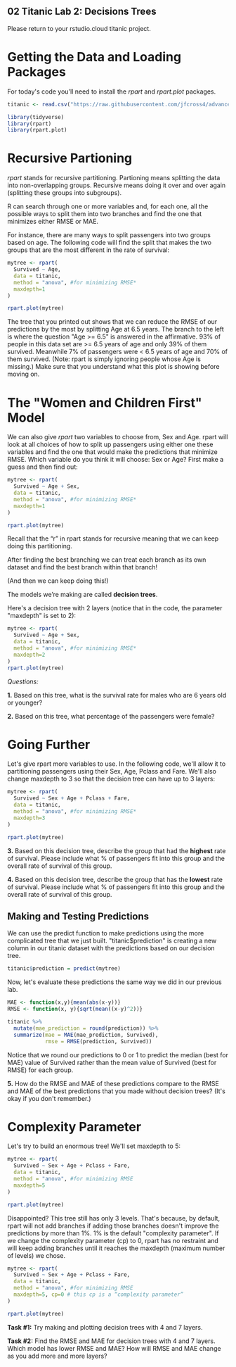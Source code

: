 02 Titanic Lab 2: Decisions Trees
-------------------------------------

Please return to your rstudio.cloud titanic project.

# Getting the Data and Loading Packages

For today's code you'll need to install the *rpart* and *rpart.plot* packages.

```r
titanic <- read.csv("https://raw.githubusercontent.com/jfcross4/advanced_stats/master/titanic_train.csv")

library(tidyverse)
library(rpart)
library(rpart.plot)
```

# Recursive Partioning

*rpart* stands for recursive partitioning.  Partioning means splitting the data into non-overlapping groups.  Recursive means doing it over and over again (splitting these groups into subgroups).

R can search through one or more variables and, for each one, all the possible ways to split them into two branches and find the one that minimizes either RMSE or MAE.

For instance, there are many ways to split passengers into two groups based on age.  The following code will find the split that makes the two groups that are the most different in the rate of survival:

```r
mytree <- rpart(
  Survived ~ Age, 
  data = titanic, 
  method = "anova", #for minimizing RMSE*
  maxdepth=1
)

rpart.plot(mytree)
```
The tree that you printed out shows that we can reduce the RMSE of our predictions by the most by splitting Age at 6.5 years.  The branch to the left is where the question "Age >= 6.5" is answered in the affirmative.  93% of people in this data set are >= 6.5 years of age and only 39% of them survived.  Meanwhile 7% of passengers were < 6.5 years of age and 70% of them survived.  (Note: rpart is simply ignoring people whose Age is missing.) Make sure that you understand what this plot is showing before moving on.


# The "Women and Children First" Model

We can also give *rpart* two variables to choose from, Sex and Age.  rpart will look at all choices of how to split up passengers using either one these variables and find the one that would make the predictions that minimize RMSE.  Which variable do you think it will choose: Sex or Age?  First make a guess and then find out:

```r
mytree <- rpart(
  Survived ~ Age + Sex, 
  data = titanic, 
  method = "anova", #for minimizing RMSE*
  maxdepth=1
)

rpart.plot(mytree)

```

Recall that the “r” in rpart stands for recursive meaning that we can keep doing this partitioning.

After finding the best branching we can treat each branch as its own dataset and find the best branch within that branch! 

(And then we can keep doing this!)

The models we’re making are called **decision trees**.

Here's a decision tree with 2 layers (notice that in the code, the parameter "maxdepth" is set to 2):

```r
mytree <- rpart(
  Survived ~ Age + Sex, 
  data = titanic, 
  method = "anova", #for minimizing RMSE*
  maxdepth=2
)
rpart.plot(mytree)
```
*Questions:*

**1.** Based on this tree, what is the survival rate for males who are 6 years old or younger?

**2.** Based on this tree, what percentage of the passengers were female?

# Going Further

Let's give rpart more variables to use.  In the following code, we'll allow it to partitioning passengers using their Sex, Age, Pclass and Fare.  We'll also change maxdepth to 3 so that the decision tree can have up to 3 layers:

```r
mytree <- rpart(
  Survived ~ Sex + Age + Pclass + Fare, 
  data = titanic, 
  method = "anova", #for minimizing RMSE*
  maxdepth=3
)

rpart.plot(mytree)
```

**3.** Based on this decision tree, describe the group that had the **highest** rate of survival.  Please include what % of passengers fit into this group and the overall rate of survival of this group.

**4.** Based on this decision tree, describe the group that has the **lowest** rate of survival.  Please include what % of passengers fit into this group and the overall rate of survival of this group.

## Making and Testing Predictions

We can use the predict function to make predictions using the more complicated tree that we just built. 
"titanic$prediction" is creating a new column in our titanic dataset with the predictions based on our decision tree.

```r
titanic$prediction = predict(mytree)
```

Now, let's evaluate these predictions the same way we did in our previous lab.

```r
MAE <- function(x,y){mean(abs(x-y))}
RMSE <- function(x, y){sqrt(mean((x-y)^2))}

titanic %>% 
  mutate(mae_prediction = round(prediction)) %>%
  summarize(mae = MAE(mae_prediction, Survived),
            rmse = RMSE(prediction, Survived))
```

Notice that we round our predictions to 0 or 1 to predict the median (best for MAE) value of Survived rather than the mean value of Survived (best for RMSE) for each group.

**5.** How do the RMSE and MAE of these predictions compare to the RMSE and MAE of the best predictions that you made without decision trees?  (It's okay if you don't remember.)

# Complexity Parameter

Let's try to build an enormous tree!  We'll set maxdepth to 5:

```r
mytree <- rpart(
  Survived ~ Sex + Age + Pclass + Fare, 
  data = titanic, 
  method = "anova", #for minimizing RMSE
  maxdepth=5
)

rpart.plot(mytree)
```

Disappointed?  This tree still has only 3 levels.  That's because, by default, rpart will not add branches if adding those branches doesn't improve the predictions by more than 1%.  1% is the default "complexity parameter".  If we change the complexity parameter (cp) to 0, rpart has no restraint and will keep adding branches until it reaches the maxdepth (maximum number of levels) we chose.

```r
mytree <- rpart(
  Survived ~ Sex + Age + Pclass + Fare, 
  data = titanic, 
  method = "anova", #for minimizing RMSE
  maxdepth=5, cp=0 # this cp is a “complexity parameter”
)

rpart.plot(mytree)
```

**Task #1:** Try making and plotting decision trees with 4 and 7 layers.

**Task #2:** Find the RMSE and MAE for decision trees with 4 and 7 layers.  Which model has lower RMSE and MAE?  How will RMSE and MAE change as you add more and more layers?

